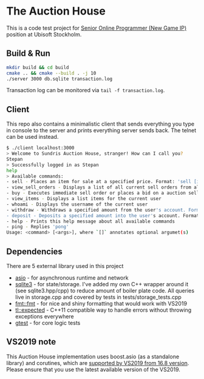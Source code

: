 # The Auction House

This is a code test project for [Senior Online Programmer (New Game IP)](https://www.ubisoft.com/en-us/company/careers/search/743999932289413-senior-online-programmer-new-game-ip-) position at Ubisoft Stockholm.

## Build & Run

```sh
mkdir build && cd build
cmake .. && cmake --build . -j 10
./server 3000 db.sqlite transaction.log
```

Transaction log can be monitored via `tail -f transaction.log`.

## Client

This repo also contains a minimalistic client that sends everything you type in console to the server and prints everything server sends back. The telnet can be used instead.

```sh
$ ./client localhost:3000
> Welcome to Sundris Auction House, stranger! How can I call you?
Stepan
> Successfully logged in as Stepan
help
> Available commands:
- sell - Places an item for sale at a specified price. Format: 'sell [immediate|auction] <item_name> [<quantity>] <price>'
- view_sell_orders - Displays a list of all current sell orders from all users
- buy - Executes immediate sell order or places a bid on a auction sell order. Format: 'buy <sell_order_id> [<bid>]'
- view_items - Displays a list items for the current user
- whoami - Displays the username of the current user
- withdraw - Withdraws a specified amount from the user's account. Format: 'withdraw <item name> [<quantity>]'
- deposit - Deposits a specified amount into the user's account. Format: 'deposit <item name> [<quantity>]'
- help - Prints this help message about all available commands
- ping - Replies 'pong'
Usage: <command> [<args>], where `[]` annotates optional argumet(s)

```

## Dependencies

There are 5 external library used in this project

- [asio](deps/asio/) - for asynchronous runtime and network
- [sqlite3](deps/sqlite3/) - for state/storage. I've added my own C++ wrapper around it (see sqlite3.hpp/cpp) to reduce amount of boiler plate code. All queries live in storage.cpp and covered by tests in tests/storage_tests.cpp
- [fmt::fmt](deps/fmt/) - for nice and shiny formatting that would work with VS2019
- [tl::expected](deps/expected/) - C++11 compatible way to handle errors without throwing exceptions everywhere
- [gtest](deps/goodletest/) - for core logic tests

## VS2019 note

This Auction House implementation uses boost.asio (as a standalone library) and corutines, which are [supported by VS2019 from 16.8 version](https://learn.microsoft.com/en-us/cpp/overview/visual-cpp-language-conformance?view=msvc-170). Please ensure that you use the latest available version of the VS2019.

